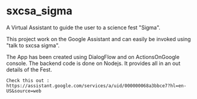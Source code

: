 # sxcsa_sigma
A Virtual Assistant to guide the user to a science fest "Sigma".

This project work on the Google Assistant and can easily be invoked using "talk to sxcsa sigma".


The App has been created using DialogFlow and on ActionsOnGoogle console. The backend code is done on Nodejs. It provides all in an out details of the Fest. 

	Check this out :
	https://assistant.google.com/services/a/uid/000000068a3bbce7?hl=en-US&source=web
	
	
